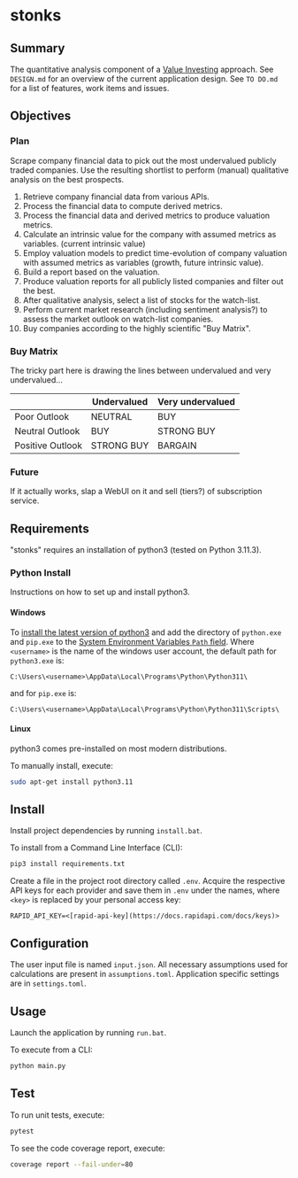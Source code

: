 # stonks

## Summary

The quantitative analysis component of a [Value Investing](https://www.investopedia.com/terms/v/valueinvesting.asp) approach. See `DESIGN.md` for an overview of the current application design. See `TO DO.md` for a list of features, work items and issues.

## Objectives

### Plan

Scrape company financial data to pick out the most undervalued publicly traded companies. Use the resulting shortlist to perform (manual) qualitative analysis on the best prospects.

1. Retrieve company financial data from various APIs.
2. Process the financial data to compute derived metrics.
3. Process the financial data and derived metrics to produce valuation metrics.
4. Calculate an intrinsic value for the company with assumed metrics as variables. (current intrinsic value)
5. Employ valuation models to predict time-evolution of company valuation with assumed metrics as variables (growth, future intrinsic value).
6. Build a report based on the valuation.
7. Produce valuation reports for all publicly listed companies and filter out the best.
8. After qualitative analysis, select a list of stocks for the watch-list.
9. Perform current market research (including sentiment analysis?) to assess the market outlook on watch-list companies.
10. Buy companies according to the highly scientific "Buy Matrix".

### Buy Matrix

The tricky part here is drawing the lines between undervalued and very undervalued...

|                  | Undervalued | Very undervalued |
|------------------|-------------|------------------|
| Poor Outlook     | NEUTRAL     | BUY              |
| Neutral Outlook  | BUY         | STRONG BUY       |
| Positive Outlook | STRONG BUY  | BARGAIN          |

### Future

If it actually works, slap a WebUI on it and sell (tiers?) of subscription service.

## Requirements

"stonks" requires an installation of python3 (tested on Python 3.11.3).

### Python Install

Instructions on how to set up and install python3.

#### Windows

To [install the latest version of python3](https://www.python.org/downloads/) and add the directory of `python.exe` and `pip.exe` to the [System Environment Variables `Path` field](https://learn.microsoft.com/en-us/previous-versions/office/developer/sharepoint-2010/ee537574(v=office.14)). Where `<username>` is the name of the windows user account, the default path for `python3.exe` is:

```text
C:\Users\<username>\AppData\Local\Programs\Python\Python311\
```

and for `pip.exe` is:

```text
C:\Users\<username>\AppData\Local\Programs\Python\Python311\Scripts\
```

#### Linux

python3 comes pre-installed on most modern distributions.

To manually install, execute:

```bash
sudo apt-get install python3.11
```

## Install

Install project dependencies by running `install.bat`.

To install from a Command Line Interface (CLI):

```bash
pip3 install requirements.txt
```

Create a file in the project root directory called `.env`. Acquire the respective API keys for each provider and save them in `.env` under the names, where `<key>` is replaced by your personal access key:

```text
RAPID_API_KEY=<[rapid-api-key](https://docs.rapidapi.com/docs/keys)>
```

## Configuration

The user input file is named `input.json`. All necessary assumptions used for calculations are present in `assumptions.toml`. Application specific settings are in `settings.toml`.

## Usage

Launch the application by running `run.bat`.

To execute from a CLI:

```bash
python main.py
```

## Test

To run unit tests, execute:

```bash
pytest
```

To see the code coverage report, execute:

```bash
coverage report --fail-under=80
```
